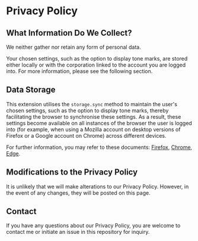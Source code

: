 # Privacy Policy

## What Information Do We Collect?

We neither gather nor retain any form of personal data.

Your chosen settings, such as the option to display tone marks, are stored either locally or with the corporation linked to the account you are logged into. For more information, please see the following section.

## Data Storage

This extension utilises the `storage.sync` method to maintain the user's chosen settings, such as the option to display tone marks, thereby facilitating the browser to synchronise these settings. As a result, these settings become available on all instances of the browser the user is logged into (for example, when using a Mozilla account on desktop versions of Firefox or a Google account on Chrome) across different devices.

For further information, you may refer to these documents: [Firefox](https://developer.mozilla.org/en-US/docs/Mozilla/Add-ons/WebExtensions/API/storage/sync), [Chrome](https://developer.chrome.com/docs/extensions/reference/api/storage), [Edge](https://learn.microsoft.com/en-us/microsoft-edge/extensions-chromium/developer-guide/api-support).

## Modifications to the Privacy Policy

It is unlikely that we will make alterations to our Privacy Policy. However, in the event of any changes, they will be posted on this page.

## Contact

If you have any questions about our Privacy Policy, you are welcome to contact me or initiate an issue in this repository for inquiry.
